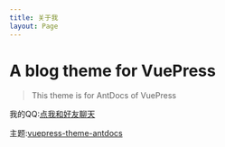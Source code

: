 ```yaml
---
title: 关于我
layout: Page
---
```


# A blog theme for VuePress 

> This theme is for AntDocs of VuePress

我的QQ:<a href="tencent://message/?uin=1912939243&Site=&Menu=yes">点我和好友聊天</a>

主题:[vuepress-theme-antdocs](https://antdocs.seeyoz.cn/)


